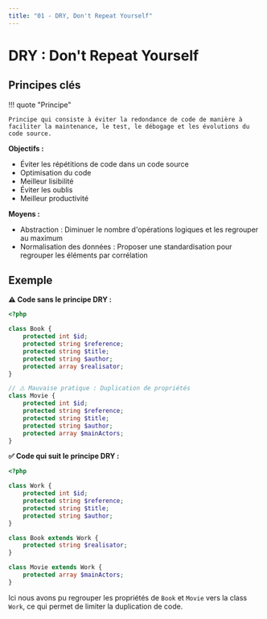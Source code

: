```yaml
---
title: "01 - DRY, Don't Repeat Yourself"
---
```


# DRY : Don't Repeat Yourself

## Principes clés

!!! quote "Principe"

    Principe qui consiste à éviter la redondance de code de manière à faciliter la maintenance, le test, le débogage et les évolutions du code source.

**Objectifs :**

- Éviter les répétitions de code dans un code source
- Optimisation du code
- Meilleur lisibilité
- Éviter les oublis
- Meilleur productivité

**Moyens :**

- Abstraction : Diminuer le nombre d'opérations logiques et les regrouper au maximum
- Normalisation des données : Proposer une standardisation pour regrouper les éléments par corrélation

## Exemple

**⚠️ Code sans le principe DRY :**

```php
<?php

class Book {
    protected int $id;
    protected string $reference;
    protected string $title;
    protected string $author;
    protected array $realisator;
}

// ⚠️ Mauvaise pratique : Duplication de propriétés
class Movie {
    protected int $id;
    protected string $reference;
    protected string $title;
    protected string $author;
    protected array $mainActors;
}
```

**✅ Code qui suit le principe DRY :**

```php
<?php

class Work {
    protected int $id;
    protected string $reference;
    protected string $title;
    protected string $author;
}

class Book extends Work {
    protected string $realisator;
}

class Movie extends Work {
    protected array $mainActors;
}
```

Ici nous avons pu regrouper les propriétés de `Book` et `Movie` vers la class `Work`, ce qui permet de limiter la duplication de code.